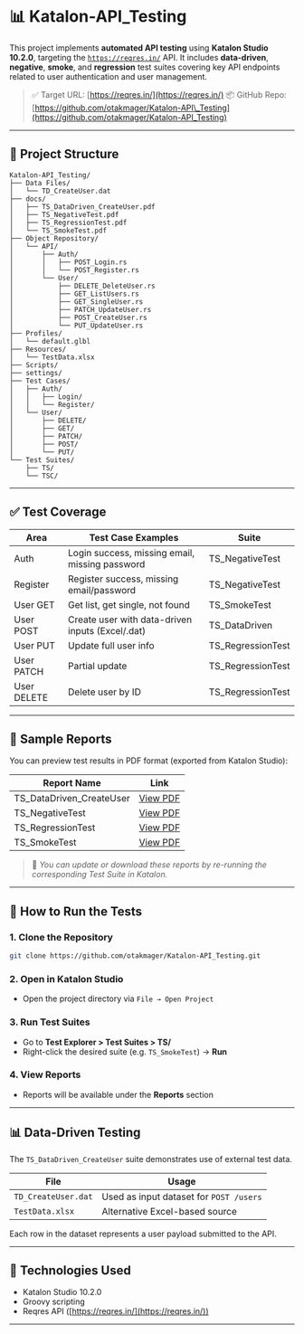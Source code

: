# 📊 Katalon-API\_Testing

This project implements **automated API testing** using **Katalon Studio 10.2.0**, targeting the [`https://reqres.in/`](https://reqres.in/) API. It includes **data-driven**, **negative**, **smoke**, and **regression** test suites covering key API endpoints related to user authentication and user management.

> ✅ Target URL: [https://reqres.in/](https://reqres.in/)
> 📦 GitHub Repo: [https://github.com/otakmager/Katalon-API\_Testing](https://github.com/otakmager/Katalon-API_Testing)

---

## 🧱 Project Structure

```
Katalon-API_Testing/
├── Data Files/
│   └── TD_CreateUser.dat
├── docs/
│   ├── TS_DataDriven_CreateUser.pdf
│   ├── TS_NegativeTest.pdf
│   ├── TS_RegressionTest.pdf
│   └── TS_SmokeTest.pdf
├── Object Repository/
│   └── API/
│       ├── Auth/
│       │   ├── POST_Login.rs
│       │   └── POST_Register.rs
│       └── User/
│           ├── DELETE_DeleteUser.rs
│           ├── GET_ListUsers.rs
│           ├── GET_SingleUser.rs
│           ├── PATCH_UpdateUser.rs
│           ├── POST_CreateUser.rs
│           └── PUT_UpdateUser.rs
├── Profiles/
│   └── default.glbl
├── Resources/
│   └── TestData.xlsx
├── Scripts/
├── settings/
├── Test Cases/
│   ├── Auth/
│   │   ├── Login/
│   │   └── Register/
│   └── User/
│       ├── DELETE/
│       ├── GET/
│       ├── PATCH/
│       ├── POST/
│       └── PUT/
└── Test Suites/
    ├── TS/
    └── TSC/
```

---

## ✅ Test Coverage

| Area        | Test Case Examples                               | Suite              |
| ----------- | ------------------------------------------------ | ------------------ |
| Auth        | Login success, missing email, missing password   | TS\_NegativeTest   |
| Register    | Register success, missing email/password         | TS\_NegativeTest   |
| User GET    | Get list, get single, not found                  | TS\_SmokeTest      |
| User POST   | Create user with data-driven inputs (Excel/.dat) | TS\_DataDriven     |
| User PUT    | Update full user info                            | TS\_RegressionTest |
| User PATCH  | Partial update                                   | TS\_RegressionTest |
| User DELETE | Delete user by ID                                | TS\_RegressionTest |

---

## 📄 Sample Reports

You can preview test results in PDF format (exported from Katalon Studio):

| Report Name                | Link                                                                                                     |
| -------------------------- | -------------------------------------------------------------------------------------------------------- |
| TS\_DataDriven\_CreateUser | [View PDF](https://github.com/otakmager/Katalon-API_Testing/blob/main/docs/TS_DataDriven_CreateUser.pdf) |
| TS\_NegativeTest           | [View PDF](https://github.com/otakmager/Katalon-API_Testing/blob/main/docs/TS_NegativeTest.pdf)          |
| TS\_RegressionTest         | [View PDF](https://github.com/otakmager/Katalon-API_Testing/blob/main/docs/TS_RegressionTest.pdf)        |
| TS\_SmokeTest              | [View PDF](https://github.com/otakmager/Katalon-API_Testing/blob/main/docs/TS_SmokeTest.pdf)             |

> 📝 *You can update or download these reports by re-running the corresponding Test Suite in Katalon.*

---

## 🚀 How to Run the Tests

### 1. Clone the Repository

```bash
git clone https://github.com/otakmager/Katalon-API_Testing.git
```

### 2. Open in Katalon Studio

* Open the project directory via `File → Open Project`

### 3. Run Test Suites

* Go to **Test Explorer > Test Suites > TS/**
* Right-click the desired suite (e.g. `TS_SmokeTest`) → **Run**

### 4. View Reports

* Reports will be available under the **Reports** section

---

## 📊 Data-Driven Testing

The `TS_DataDriven_CreateUser` suite demonstrates use of external test data.

| File                | Usage                                   |
| ------------------- | --------------------------------------- |
| `TD_CreateUser.dat` | Used as input dataset for `POST /users` |
| `TestData.xlsx`     | Alternative Excel-based source          |

Each row in the dataset represents a user payload submitted to the API.

---

## 🔧 Technologies Used

* Katalon Studio 10.2.0
* Groovy scripting
* Reqres API ([https://reqres.in/](https://reqres.in/))

---
